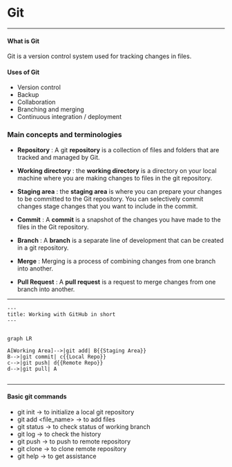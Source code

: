 # Git

---

#### What is Git

Git is a version control system used for tracking changes in files.

#### Uses of Git

- Version control
- Backup
- Collaboration
- Branching and merging
- Continuous integration / deployment

### Main concepts and terminologies

- **Repository** :
A git **repository** is a collection of files and folders that are tracked and managed by Git.

- **Working directory** :
the **working directory** is a directory on your local machine where you are making changes to files in the git repository.

- **Staging area** :
the **staging area** is where you can prepare your changes to be committed to the Git repository. You can selectively commit changes stage changes that you want to include in the commit.

- **Commit** :
A **commit** is a snapshot of the changes you have made to the files in the Git repository.

- **Branch** :
A **branch** is a separate line of development that can be created in a git repository.

- **Merge** :
Merging is a process of combining changes from one branch into another.

- **Pull Request** :
A **pull request** is a request to merge changes from one branch into another.

---

``` mermaid
---
title: Working with GitHub in short
---


graph LR

A[Working Area]-->|git add| B{{Staging Area}}
B-->|git commit| c{{Local Repo}}
c-->|git push| d{{Remote Repo}}
d-->|git pull| A


```

---

#### Basic git commands

- git init &rarr; to initialize a local git repository
- git add <file_name> &rarr; to add files
- git status &rarr; to check status of working branch
- git log &rarr; to check the history
- git push &rarr; to push to remote repository
- git clone &rarr; to clone remote repository
- git help &rarr; to get assistance
